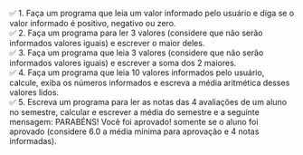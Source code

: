 ✅ 1. Faça um programa que leia um valor informado pelo usuário e diga se o valor informado é positivo, negativo ou zero. <br>
✅ 2. Faça um programa para ler 3 valores (considere que não serão informados valores iguais) e escrever o maior deles. <br>
✅ 3. Faça um programa que leia  3 valores (considere que não serão informados valores iguais) e escrever a soma dos 2 maiores. <br>
✅ 4. Faça um programa que leia 10 valores informados pelo usuário, calcule, exiba os números informados e escreva a média aritmética desses valores lidos. <br>
✅ 5. Escreva um programa para ler as notas das 4 avaliações de um aluno no semestre, calcular e escrever a média do semestre e a seguinte mensagem: PARABÉNS! Você foi aprovado! somente se o aluno foi aprovado (considere 6.0 a média mínima para aprovação e 4 notas informadas). <br>

